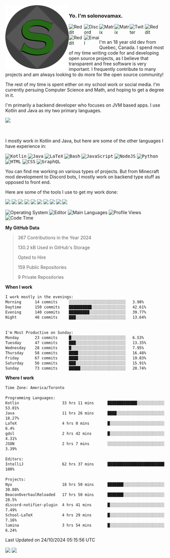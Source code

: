 <img align="left" alt="Avatar" width="200px" src="https://raw.githubusercontent.com/solonovamax/solonovamax/main/solonovamax-circle.png" />

### Yo. I'm solonovamax.

<a href="https://gitlab.com/solonovamax">
    <img align="left" alt="Reddit" width="48px" src="https://img.icons8.com/color/2x/gitlab.png">
</a>

<a href="https://discord.solonovamax.gay">
    <img align="left" alt="Discord" width="48px" src="https://img.icons8.com/color/2x/discord-logo.png">
</a>

<a href="https://matrix.to/#/@solonovamax:matrix.org?#gh-light-mode-only">
    <img align="left" alt="Matrix" width="48px" src="https://img.icons8.com/000000/material/2x/matrix-logo.png">
</a>
<a href="https://matrix.to/#/@solonovamax:matrix.org?#gh-dark-mode-only">
    <img align="left" alt="Matrix" width="48px" src="https://img.icons8.com/FFFFFF/material/2x/matrix-logo.png">
</a>

<a href="https://twitter.com/solonovamax">
    <img align="left" alt="Twitter" width="48px" src="https://img.icons8.com/color/2x/twitter.png">
</a>

<!-- <a href="https://twitch.tv/solonovamax">
    <img align="left" alt="Twitch" width="48px" src="https://img.icons8.com/color/2x/twitch.png">
</a> -->

<a href="https://reddit.com/u/solonovamax">
    <img align="left" alt="Reddit" width="48px" src="https://img.icons8.com/color/2x/reddit.png">
</a>

<a href="https://www.youtube.com/channel/UCTxCeyGu41WfEBT8mXpjHMA">
    <img align="left" alt="Reddit" width="48px" src="https://img.icons8.com/color/2x/youtube.png">
</a>

<a href="mailto:solonovamax@12oclockpoint.com">
    <img align="left" alt="Email" width="48px" src="https://img.icons8.com/fluency/2x/mail.png">
</a>

<!-- <a href="https://open.spotify.com/user/solonovamax">
    <img align="left" alt="Spotify" width="48px" src="https://img.icons8.com/color/2x/spotify.png">
</a> -->

<br/>
<br/>

I'm an 18 year old dev from Quebec, Canada.
I spend most of my time writing code for and developing open source projects, as I believe that transparent and free software is very important.
I frequently contribute to many projects and am always looking to do more for the open source community!

The rest of my time is spent either on my school work or social media. I'm currently persuing Computer Science and Math, and hoping to get a degree in it.

I'm primarily a backend developer who focuses on JVM based apps. I use Kotlin and Java as my two primary languages.


<a href="https://github.com/ryo-ma/github-profile-trophy"><img src="https://github-profile-trophy.vercel.app/?username=solonovamax&margin-w=15&row=1"/></a> 

<br/>

I mostly work in Kotlin and Java, but here are some of the other languages I have experience in:

<kbd><img height="32" alt="Kotlin" src="https://img.icons8.com/color/1x/kotlin.png"></kbd>
<kbd><img height="32" alt="Java" src="https://img.icons8.com/color/1x/java-coffee-cup-logo.png"></kbd>
<kbd><img height="32" alt="LaTeX" src="https://img.icons8.com/color/1x/latex.png"></kbd>
<kbd><img height="32" alt="Bash" src="https://img.icons8.com/color/1x/console.png"></kbd>
<kbd><img height="32" alt="JavaScript" src="https://img.icons8.com/color/1x/javascript.png"></kbd>
<kbd><img height="32" alt="NodeJS" src="https://img.icons8.com/color/1x/nodejs.png"></kbd>
<kbd><img height="32" alt="Python" src="https://img.icons8.com/color/1x/python.png"></kbd>
<kbd><img height="32" alt="HTML" src="https://img.icons8.com/color/1x/html-5.png"></kbd>
<kbd><img height="32" alt="CSS" src="https://img.icons8.com/color/1x/css3.png"></kbd>
<kbd><img height="32" alt="GraphQL" src="https://img.icons8.com/color/1x/graphql.png"></kbd>

You can find me working on various types of projects.
But from Minecraft mod development to Discord bots, I mostly work on backend type stuff as opposed to front end.

Here are some of the tools I use to get my work done:

<kbd><img height="32" src="https://img.icons8.com/color/2x/intellij-idea.png"></kbd>
<kbd><img height="32" src="https://img.icons8.com/color/2x/linux.png"></kbd>
<kbd><img height="32" src="https://img.icons8.com/fluent/2x/console.png"></kbd>
<kbd><img height="32" src="https://img.icons8.com/color/2x/open-source.png"></kbd>
<kbd><img height="32" src="https://img.icons8.com/color/2x/git.png"></kbd>
<kbd><img height="32" src="https://img.icons8.com/color/2x/docker.png"></kbd>
<kbd><img height="32" src="https://img.icons8.com/color/2x/mongodb.png"></kbd>
<kbd><img height="32" src="https://img.icons8.com/color/2x/nginx.png"></kbd>
<a href="?#gh-light-mode-only"><kbd><img height="32" src="https://img.icons8.com/metro/2x/mysql.png"></kbd></a>
<a href="?#gh-dark-mode-only"><kbd><img height="32" src="https://img.icons8.com/FFFFFF/metro/2x/mysql.png"></kbd></a>

![Operating System](https://img.shields.io/badge/OS-Arch%20Linux-informational?style=for-the-badge&logo=Arch%20Linux&logoColor=white&color=007ec6)
![Editor](https://img.shields.io/badge/Editor-IntelliJ%20Idea-informational?style=for-the-badge&logo=IntelliJ%20Idea&logoColor=white&color=007ec6)
![Main Languages](https://img.shields.io/badge/Main%20Languages-Java%20%26%20Kotlin-informational?style=for-the-badge&logo=Java&logoColor=white&color=007ec6)
![Profile Views](https://komarev.com/ghpvc/?username=solonovamax&color=blue&style=for-the-badge)
![Code Time](https://img.shields.io/endpoint?url=https://wakapi.solonovamax.gay/api/compat/shields/v1/solonovamax/interval:all_time&label=Code%20Time&style=for-the-badge&color=blue)

<!--START_SECTION:waka-->
**My GitHub Data**

> 367 Contributions in the Year 2024
> 
> 130.2 kB Used in GitHub's Storage
> 
> Opted to Hire
> 
> 159 Public Repositories
> 
> 9 Private Repositories
> 
**When I work** 

```text
I work mostly in the evenings: 
Morning      14 commits     ░░░░░░░░░░░░░░░░░░░░░░░░░   3.98% 
Daytime      150 commits    ██████████░░░░░░░░░░░░░░░   42.61% 
Evening      140 commits    █████████░░░░░░░░░░░░░░░░   39.77% 
Night        48 commits     ███░░░░░░░░░░░░░░░░░░░░░░   13.64%


I'm Most Productive on Sunday: 
Monday       23 commits     █░░░░░░░░░░░░░░░░░░░░░░░░   6.53% 
Tuesday      47 commits     ███░░░░░░░░░░░░░░░░░░░░░░   13.35% 
Wednesday    28 commits     █░░░░░░░░░░░░░░░░░░░░░░░░   7.95% 
Thursday     58 commits     ████░░░░░░░░░░░░░░░░░░░░░   16.48% 
Friday       67 commits     ████░░░░░░░░░░░░░░░░░░░░░   19.03% 
Saturday     56 commits     ███░░░░░░░░░░░░░░░░░░░░░░   15.91% 
Sunday       73 commits     █████░░░░░░░░░░░░░░░░░░░░   20.74%

```


**Where I work** 

```text
Time Zone: America/Toronto

Programming Languages: 
Kotlin                   33 hrs 11 mins      █████████████░░░░░░░░░░░░   53.01% 
Java                     11 hrs 26 mins      ████░░░░░░░░░░░░░░░░░░░░░   18.27% 
LaTeX                    4 hrs 0 mins        █░░░░░░░░░░░░░░░░░░░░░░░░   6.4% 
gdsl                     2 hrs 42 mins       █░░░░░░░░░░░░░░░░░░░░░░░░   4.31% 
JSON                     2 hrs 7 mins        ░░░░░░░░░░░░░░░░░░░░░░░░░   3.39%

Editors: 
IntelliJ                 62 hrs 37 mins      █████████████████████████   100%

Projects: 
Nyx                      18 hrs 50 mins      ███████░░░░░░░░░░░░░░░░░░   30.08% 
BeaconOverhaulReloaded   17 hrs 50 mins      ███████░░░░░░░░░░░░░░░░░░   28.5% 
discord-notifier-plugin  4 hrs 41 mins       █░░░░░░░░░░░░░░░░░░░░░░░░   7.49% 
School-LaTeX             4 hrs 29 mins       █░░░░░░░░░░░░░░░░░░░░░░░░   7.16% 
lumina                   3 hrs 54 mins       █░░░░░░░░░░░░░░░░░░░░░░░░   6.24%

```


 Last Updated on 24/10/2024 05:15:56 UTC
<!--END_SECTION:waka-->

<div style="white-space:nowrap;width:100%;position: relative;display: inline-block">
<img align="center" src="https://github-readme-stats.vercel.app/api?username=solonovamax&custom_title=solonovamax%27s%20Github%20Stats&langs_count=5&include_all_commits=true&count_private=true&show_icons=true&theme=github_dark"/>
<img align="center" src="https://github-readme-stats.vercel.app/api/wakatime?api_domain=wakapi.dev&username=solonovamax&range=last_30_days&custom_title=solonovamax%27s+Primary+Languages+%28Last+Month%29&langs_count=10&show_icons=true&theme=github_dark"/>
</div>

